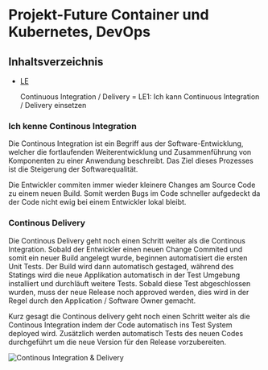 Projekt-Future Container und Kubernetes, DevOps
========
## Inhaltsverzeichnis
- [LE](/01_Kompetenzen/LE/)

    Continuous Integration / Delivery = LE1: Ich kann Continuous Integration / Delivery einsetzen

### Ich kenne Continous Integration

Die Continous Integration ist ein Begriff aus der Software-Entwicklung, welcher die fortlaufenden Weiterentwicklung und Zusammenführung von Komponenten zu einer Anwendung beschreibt. 
Das Ziel dieses Prozesses ist die Steigerung der Softwarequalität. 

Die Entwickler commiten immer wieder kleinere Changes am Source Code zu einem neuen Build. 
Somit werden Bugs im Code schneller aufgedeckt da der Code nicht ewig bei einem Entwickler lokal bleibt. 

### Continous Delivery 

Die Continous Delivery geht noch einen Schritt weiter als die Continous Integration. 
Sobald der Entwickler einen neuen Change Commited und somit ein neuer Build angelegt wurde, beginnen automatisiert die ersten Unit Tests. 
Der Build wird dann automatisch gestaged, während des Statings wird die neue Applikation automatisch in der Test Umgebung installiert und durchläuft weitere Tests. 
Sobald diese Test abgeschlossen wurden, muss der neue Release noch approved werden, dies wird in der Regel durch den Application / Software Owner gemacht. 

Kurz gesagt die Continous delivery geht noch einen Schritt weiter als die Continous Integration indem der Code automatisch ins Test System deployed wird. Zusätzlich werden automatisch Tests des neuen Codes durchgeführt um die neue Version für den Release vorzubereiten. 

![Continous Integration & Delivery](https://d1.awsstatic.com/product-marketing/DevOps/continuous_integration.4f4cddb8556e2b1a0ca0872ace4d5fe2f68bbc58.png)
